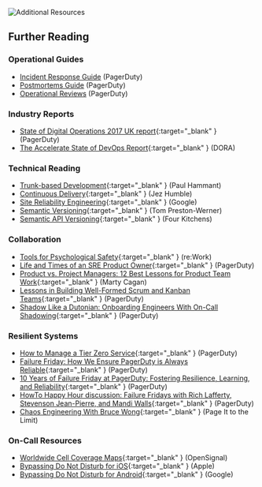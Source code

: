 ![Additional Resources](/assets/images/headers/FSO-Resources.png)

## Further Reading

### Operational Guides
- [Incident Response Guide](https://response.pagerduty.com) (PagerDuty)
- [Postmortems Guide](https://postmortems.pagerduty.com/) (PagerDuty)
- [Operational Reviews](https://reviews.pagerduty.com) (PagerDuty)

### Industry Reports
- [State of Digital Operations 2017 UK report](https://www.pagerduty.com/newsroom/uk-digital-operations-report){:target="_blank" } (PagerDuty)
- [The Accelerate State of DevOps Report](https://cloud.google.com/devops/state-of-devops/){:target="_blank" } (DORA)

### Technical Reading
- [Trunk-based Development](https://trunkbaseddevelopment.com/){:target="_blank" } (Paul Hammant)
- [Continuous Delivery](https://continuousdelivery.com/){:target="_blank" } (Jez Humble)
- [Site Reliability Engineering](https://landing.google.com/sre/sre-book/toc/){:target="_blank" } (Google)
- [Semantic Versioning](https://semver.org/){:target="_blank" } (Tom Preston-Werner)
- [Semantic API Versioning](https://www.fourkitchens.com/blog/development/semantic-api-manifesto-versioning-apis/){:target="_blank" } (Four Kitchens)

### Collaboration
- [Tools for Psychological Safety](https://rework.withgoogle.com/en/guides/understanding-team-effectiveness#foster-effective-team-behaviors){:target="_blank" } (re:Work)
- [Life and Times of an SRE Product Owner](https://www.pagerduty.com/blog/employee-spotlight-sre-product-owner/){:target="_blank" } (PagerDuty)
- [Product vs. Project Managers: 12 Best Lessons for Product Team Work](https://medium.com/pminsider/product-vs-project-managers-marty-cagans-twelve-best-lessons-for-product-team-work-548d706b3f74){:target="_blank" } (Marty Cagan)
- [Lessons in Building Well-Formed Scrum and Kanban Teams](https://www.pagerduty.com/blog/well-formed-delivery-teams/){:target="_blank" } (PagerDuty)
- [Shadow Like a Dutonian: Onboarding Engineers With On-Call Shadowing](https://www.pagerduty.com/blog/on-call-shadow-practice/){:target="_blank" } (PagerDuty)

### Resilient Systems
- [How to Manage a Tier Zero Service](https://www.pagerduty.com/blog/how-to-manage-a-tier-zero-service/){:target="_blank" } (PagerDuty)
- [Failure Friday: How We Ensure PagerDuty is Always Reliable](https://www.pagerduty.com/blog/failure-friday-at-pagerduty/){:target="_blank" } (PagerDuty)
- [10 Years of Failure Friday at PagerDuty: Fostering Resilience, Learning, and Reliability](https://www.pagerduty.com/blog/10-years-of-failure-friday-at-pagerduty-fostering-resilience-learning-and-reliability/){:target="_blank" } (PagerDuty)
- [HowTo Happy Hour discussion: Failure Fridays with Rich Lafferty, Stevenson Jean-Pierre, and Mandi Walls](https://www.youtube.com/watch?v=XKl-7hB3paY){:target="_blank" } (PagerDuty)
- [Chaos Engineering With Bruce Wong](https://www.pageittothelimit.com/chaos-engineering-with-bruce-wong/){:target="_blank" } (Page It to the Limit)

### On-Call Resources
- [Worldwide Cell Coverage Maps](https://www.opensignal.com/networks){:target="_blank" } (OpenSignal)
- [Bypassing Do Not Disturb for iOS](https://support.apple.com/en-us/HT204321){:target="_blank" } (Apple)
- [Bypassing Do Not Disturb for Android](https://support.google.com/android/answer/9069335?hl=en){:target="_blank" } (Google)
